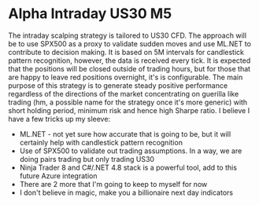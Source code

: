 # Alpha Intraday US30 M5

The intraday scalping strategy is tailored to US30 CFD. The approach will be to use SPX500 as a proxy to validate sudden moves and use ML.NET to contribute to decision making. It is based on 5M intervals for candlestick pattern recognition, however, the data is received every tick. It is expected that the positions will be closed outside of trading hours, but for those that are happy to leave red positions overnight, it's is configurable.
The main purpose of this strategy is to generate steady positive performance regardless of the directions of the market concentrating on guerilla like trading (hm, a possible name for the strategy once it's more generic) with short holding period, minimum risk and hence high Sharpe ratio. 
I believe I have a few tricks up my sleeve: 
* ML.NET - not yet sure how accurate that is going to be, but it will certainly help with candlestick pattern recognition
* Use of SPX500 to validate out trading assumptions. In a way, we are doing pairs trading but only trading US30
* Ninja Trader 8 and C#/.NET 4.8 stack is a powerful tool, add to this future Azure integration
* There are 2 more that I'm going to keep to myself for now
* I don't believe in magic, make you a billionaire next day indicators
